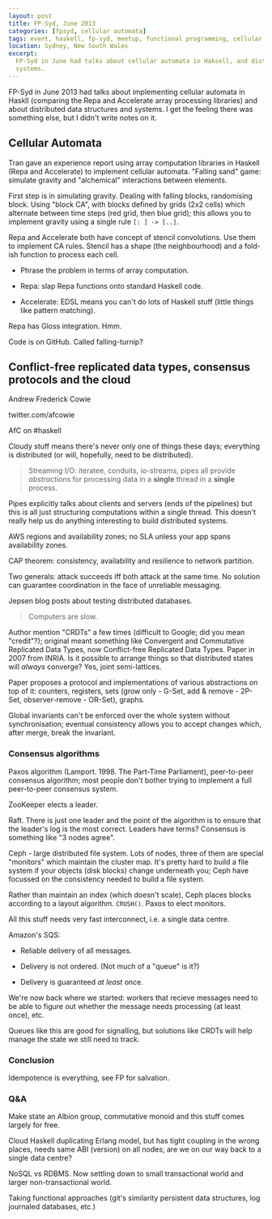 ```yaml
---
layout: post
title: FP-Syd, June 2013
categories: [fpsyd, cellular automata]
tags: event, haskell, fp-syd, meetup, functional programming, cellular automata, array programming, distributed systems
location: Sydney, New South Wales
excerpt: 
  FP-Syd in June had talks about cellular automata in Haksell, and distributed
  systems. 
---
```


FP-Syd in June 2013 had talks about implementing cellular automata in Haskll
(comparing the Repa and Accelerate array processing libraries) and about
distributed data structures and systems. I get the feeling there was something
else, but I didn't write notes on it.

## Cellular Automata

Tran gave an experience report using array computation libraries in Haskell
(Repa and Accelerate) to implement cellular automata. "Falling sand" game:
simulate gravity and "alchemical" interactions between elements.

First step is in simulating gravity. Dealing with falling blocks, randomising
block. Using "block CA", with blocks defined by grids (2x2 cells) which
alternate between time steps (red grid, then blue grid); this allows you to
implement gravity using a single rule `[: ] -> [..]`.

Repa and Accelerate both have concept of stencil convolutions. Use them to
implement CA rules. Stencil has a shape (the neighbourhood) and a fold-ish
function to process each cell. 

- Phrase the problem in terms of array computation.

- Repa: slap Repa functions onto standard Haskell code.

- Accelerate: EDSL means you can't do lots of Haskell stuff (little things like
  pattern matching).

Repa has Gloss integration. Hmm.

Code is on GitHub. Called falling-turnip?

## Conflict-free replicated data types, consensus protocols and the cloud

Andrew Frederick Cowie

twitter.com/afcowie

AfC on #haskell

Cloudy stuff means there's never only one of things these days; everything is
distributed (or will, hopefully, need to be distributed).

> Streaming I/O: iteratee, conduits, io-streams, pipes all provide *abstractions*
> for processing data in a **single** thread in a **single** process.

Pipes explicitly talks about clients and servers (ends of the pipelines) but
this is all just structuring computations within a single thread. This doesn't
really help us do anything interesting to build distributed systems.

AWS regions and availability zones; no SLA unless your app spans availability
zones.

CAP theorem: consistency, availability and resilience to network partition.

Two generals: attack succeeds iff both attack at the same time. No solution can
guarantee coordination in the face of unreliable messaging.

Jepsen blog posts about testing distributed databases.

> Computers are slow.

Author mention "CRDTs" a few times (difficult to Google; did you mean
"credit"?); original meant something like Convergent and Commutative Replicated
Data Types, now Conflict-free Replicated Data Types. Paper in 2007 from INRIA.
Is it possible to arrange things so that distributed states will *always*
converge? Yes, joint semi-lattices.

Paper proposes a protocol and implementations of various abstractions on top of
it: counters, registers, sets (grow only - G-Set, add & remove - 2P-Set,
observer-remove - OR-Set), graphs.

Global invariants can't be enforced over the whole system without
synchronisation; eventual consistency allows you to accept changes which, after
merge, break the invariant.

### Consensus algorithms

Paxos algorithm (Lamport. 1998. The Part-Time Parliament), peer-to-peer
consensus algorithm; most people don't bother trying to implement a full
peer-to-peer consensus system.

ZooKeeper elects a leader.

Raft. There is just one leader and the point of the algorithm is to ensure that
the leader's log is the most correct. Leaders have terms? Consensus is
something like "3 nodes agree".

Ceph - large distributed file system. Lots of nodes, three of them are special
"monitors" which maintain the cluster map. It's pretty hard to build a file
system if your objects (disk blocks) change underneath you; Ceph have focussed
on the consistency needed to build a file system.

Rather than maintain an index (which doesn't scale), Ceph places blocks
according to a layout algorithm. `CRUSH()`. Paxos to elect monitors.

All this stuff needs very fast interconnect, i.e. a single data centre.

Amazon's SQS:

- Reliable delivery of all messages.

- Delivery is not ordered. (Not much of a "queue" is it?)

- Delivery is guaranteed *at least* once.

We're now back where we started: workers that recieve messages need to be able
to figure out whether the message needs processing (at least once), etc.

Queues like this are good for signalling, but solutions like CRDTs will help
manage the state we still need to track.

### Conclusion

Idempotence is everything, see FP for salvation.

### Q&A

Make state an Albion group, commutative monoid and this stuff comes largely for
free.

Cloud Haskell duplicating Erlang model, but has tight coupling in the wrong
places, needs same ABI (version) on all nodes; are we on our way back to a
single data centre?

NoSQL vs RDBMS. Now settling down to small transactional world and larger
non-transactional world.

Taking functional approaches (git's similarity persistent data structures, log
journaled databases, etc.)

